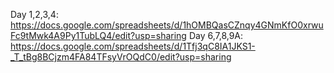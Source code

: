 Day 1,2,3,4: https://docs.google.com/spreadsheets/d/1hOMBQasCZnqy4GNmKfO0xrwuFc9tMwk4A9Py1TubLQ4/edit?usp=sharing
Day 6,7,8,9A: https://docs.google.com/spreadsheets/d/1Tfj3qC8IA1JKS1-_T_tBg8BCjzm4FA84TFsyVrOQdC0/edit?usp=sharing
